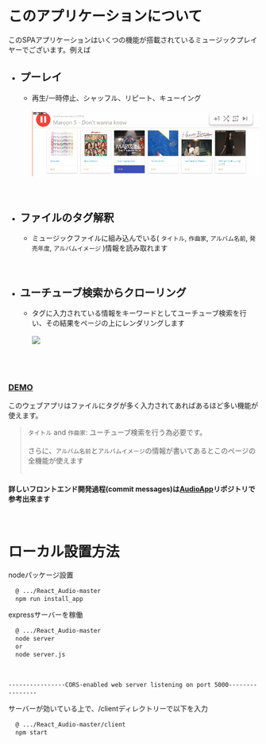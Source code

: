# このアプリケーションについて
このSPAアプリケーションはいくつの機能が搭載されているミュージックプレイヤーでございます。例えば
* プーレイ
    -
    - 再生/一時停止、シャッフル、リピート、キューイング<br/>
      <br/><img src="https://raw.githubusercontent.com/Sessho-maru/React_Audio/master/example_2.gif"/>
    <br/><br/><br/>
* ファイルのタグ解釈
  -
  - ミュージックファイルに組み込んでいる( `タイトル`, `作曲家`, `アルバム名前`, `発売年度`, `アルバムイメージ` )情報を読み取れます
  <br/><br/><br/>
* ユーチューブ検索からクローリング
  -
  - タグに入力されている情報をキーワードとしてユーチューブ検索を行い、その結果をページの上にレンダリングします<br/>
    <br/><img src="https://raw.githubusercontent.com/Sessho-maru/React_Audio/master/example.gif"/><br/><br/><br/><br/>

### **[DEMO](http://34.217.72.58/)**

このウェブアプリはファイルにタグが多く入力されてあればあるほど多い機能が使えます。<br/>
> `タイトル` and `作曲家`: ユーチューブ検索を行う為必要です。<br/><br/>
> さらに、`アルバム名前`と`アルバムイメージ`の情報が書いてあるとこのページの全機能が使えます<br/><br/>

#### 詳しいフロントエンド開発過程(commit messages)は[AudioApp](https://github.com/Sessho-maru/AudioApp)リポジトリで参考出来ます

<br/>

# ローカル設置方法
nodeパッケージ設置
```
  @ .../React_Audio-master
  npm run install_app
```

expressサーバーを稼働
```
  @ .../React_Audio-master
  node server
  or
  node server.js
```
<br/>

```
----------------CORS-enabled web server listening on port 5000----------------
```
サーバーが効いている上で、/clientディレクトリーで以下を入力
```
  @ .../React_Audio-master/client
  npm start
```
